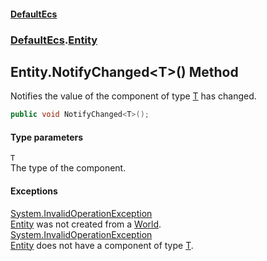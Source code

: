 #### [DefaultEcs](./index.md 'index')
### [DefaultEcs](./DefaultEcs.md 'DefaultEcs').[Entity](./DefaultEcs-Entity.md 'DefaultEcs.Entity')
## Entity.NotifyChanged&lt;T&gt;() Method
Notifies the value of the component of type [T](#DefaultEcs-Entity-NotifyChanged-T-()-T 'DefaultEcs.Entity.NotifyChanged&lt;T&gt;().T') has changed.  
```csharp
public void NotifyChanged<T>();
```
#### Type parameters
<a name='DefaultEcs-Entity-NotifyChanged-T-()-T'></a>
`T`  
The type of the component.  
  
#### Exceptions
[System.InvalidOperationException](https://docs.microsoft.com/en-us/dotnet/api/System.InvalidOperationException 'System.InvalidOperationException')  
[Entity](./DefaultEcs-Entity.md 'DefaultEcs.Entity') was not created from a [World](./DefaultEcs-World.md 'DefaultEcs.World').  
[System.InvalidOperationException](https://docs.microsoft.com/en-us/dotnet/api/System.InvalidOperationException 'System.InvalidOperationException')  
[Entity](./DefaultEcs-Entity.md 'DefaultEcs.Entity') does not have a component of type [T](#DefaultEcs-Entity-NotifyChanged-T-()-T 'DefaultEcs.Entity.NotifyChanged&lt;T&gt;().T').  
